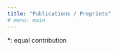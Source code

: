 ```yaml
---
title: "Publications / Preprints"
# menu: main
---
```


*: equal contribution

<!-- * **Trang Nguyen**, Anh Tran, and Nhat Ho. [Backdoor Attack in Prompt-based Continual Learning](https://arxiv.org/abs/2406.19753). Under review.

* Huy Nguyen, Pedram Akbarian\*, Trang Pham\*, **Trang Nguyen**\*, Shujian Zhang, and Nhat Ho. [Statistical Advantages of Perturbing Cosine Router in Sparse Mixture of Experts](https://arxiv.org/abs/2405.14131). Under review.

* Minh Le, Tien Ngoc Luu, An Nguyen The, Thanh-Thien Le, **Trang Nguyen**, Thanh-Tung Nguyen Van, Linh Van Ngo, Thien Huu Nguyen. Adaptive Prompting for Continual Relation Extraction: A Within-Task Variance Perspective. Under review
  
* Minh Le, An Nguyen\*, Huy Nguyen\*, **Trang Nguyen**\*, Trang Pham\*, Linh Van Ngo, and Nhat Ho. [Mixture of Experts Meets Prefix Tuning in Continual Learning](https://arxiv.org/abs/2405.14124). In *Advances in NeurIPS*, 2024.

* Duy-Tung Pham\*, **Trang Nguyen**\*, Tung Nguyen, Linh Ngo Van, Duc Anh Nguyen, Thien Huu Nguyen. [NeuroMax: Enhancing Neural Topic Modeling via Maximizing Mutual Information and Group Topic Regularization](https://arxiv.org/abs/2409.19749v1). In *Findings of EMNLP*, 2024.

* Dung Le\*, Huy Nguyen\*, Khai Nguyen\*, **Trang Nguyen**\*, and Nhat Ho. [Fast Approximation of the Generalized Sliced-Wasserstein Distance](https://arxiv.org/abs/2210.10268). In *ICASSP* 2024.

* **Trang Nguyen**\*, Nam Le Hai\*, Linh Ngo Van, Thien Huu Nguyen, and Khoat Than. [Continual Variational Dropout: A View of Auxiliary Local Variables in Continual Learning](https://link.springer.com/article/10.1007/s10994-023-06487-7). In *Machine Learning Journal*.

* Dang Nguyen, **Trang Nguyen**, Khai Nguyen, Dinh Phung, Hung Bui, and Nhat Ho. [On Cross-Layer Alignment for Model Fusion of Heterogeneous Neural Networks](https://arxiv.org/abs/2110.15538). Top 3% Paper, in *ICASSP*, 2023. -->



